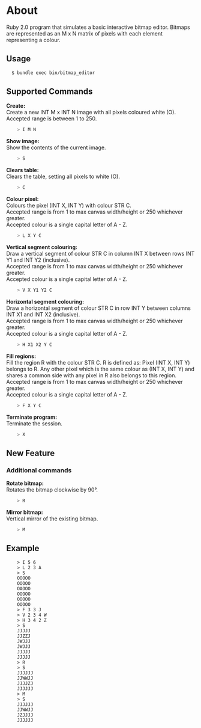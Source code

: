 # About
Ruby 2.0 program that simulates a basic interactive bitmap editor. Bitmaps are represented as an M x N matrix of pixels with each element representing a colour.

## Usage

```sh
  $ bundle exec bin/bitmap_editor
```

## Supported Commands

**Create:**    
Create a new INT M x INT N image with all pixels coloured white (O).    
Accepted range is between 1 to 250.
```sh
    > I M N
```

**Show image:**    
Show the contents of the current image.
```sh
    > S
```


**Clears table:**     
Clears the table, setting all pixels to white (O).
```sh
    > C
```

**Colour pixel:**    
Colours the pixel (INT X, INT Y) with colour STR C.    
Accepted range is from 1 to max canvas width/height or 250 whichever greater.    
Accepted colour is a single capital letter of A - Z.
```sh
    > L X Y C
```

**Vertical segment colouring:**    
Draw a vertical segment of colour STR C in column INT X between rows INT Y1 and INT Y2 (inclusive).    
Accepted range is from 1 to max canvas width/height or 250 whichever greater.    
Accepted colour is a single capital letter of A - Z.
```sh
    > V X Y1 Y2 C
```

**Horizontal segment colouring:**    
Draw a horizontal segment of colour STR C in row INT Y between columns INT X1 and INT X2 (inclusive).    
Accepted range is from 1 to max canvas width/height or 250 whichever greater.    
Accepted colour is a single capital letter of A - Z.
```sh
    > H X1 X2 Y C
```

**Fill regions:**    
Fill the region R with the colour STR C. R is defined as: Pixel (INT X, INT Y) belongs to R. Any other pixel which is the same colour as (INT X, INT Y) and shares a common side with any pixel in R also belongs to this region.    
Accepted range is from 1 to max canvas width/height or 250 whichever greater.    
Accepted colour is a single capital letter of A - Z.
```sh
    > F X Y C
```

**Terminate program:**    
Terminate the session.
```sh
    > X
```

## New Feature    

### Additional commands    

**Rotate bitmap:**    
Rotates the bitmap clockwise by 90&deg;.
```sh
    > R
```

**Mirror bitmap:**    
Vertical mirror of the existing bitmap.
```sh
    > M
```


## Example
    
```
    > I 5 6
    > L 2 3 A
    > S
    OOOOO
    OOOOO
    OAOOO
    OOOOO
    OOOOO
    OOOOO
    > F 3 3 J
    > V 2 3 4 W
    > H 3 4 2 Z
    > S
    JJJJJ
    JJZZJ
    JWJJJ
    JWJJJ
    JJJJJ
    JJJJJ
    > R
    > S
    JJJJJJ
    JJWWJJ
    JJJJZJ
    JJJJJJ
    > M
    > S
    JJJJJJ
    JJWWJJ
    JZJJJJ
    JJJJJJ
```
 